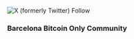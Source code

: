 ![X (formerly Twitter) Follow](https://img.shields.io/twitter/follow/bcnbitcoinonly)

### Barcelona Bitcoin Only Community
